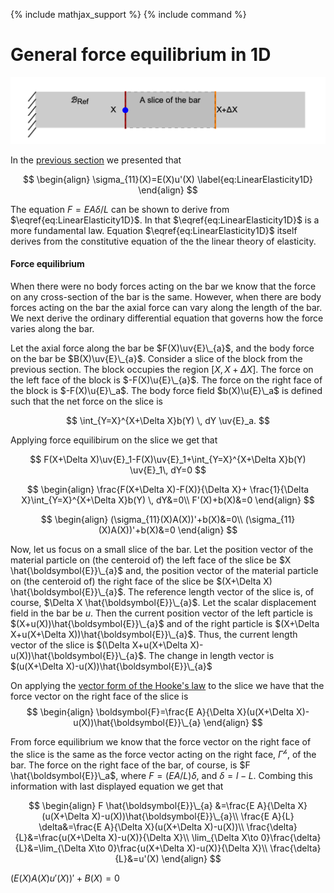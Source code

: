 {% include mathjax_support %}
{% include command %}

# General force equilibrium in 1D

![](2021-09-21-16-29-16.png)




In the [previous section](./BodyForce1.md) we presented that 

$$
\begin{align}
\sigma_{11}(X)=E(X)u'(X)
\label{eq:LinearElasticity1D}
\end{align}
$$


The equation $F =E A \delta/L$ can be shown to derive from $\eqref{eq:LinearElasticity1D}$. In that $\eqref{eq:LinearElasticity1D}$ is a more fundamental law. Equation $\eqref{eq:LinearElasticity1D}$ itself derives from the constitutive equation of the the   linear theory of elasticity. 





#### Force equilibrium

When there were no body forces acting on the bar we know that the force on any cross-section of the bar is the same. However, when there are body forces acting on the bar the axial force can vary along the length of the bar.  We next derive the ordinary differential equation that governs how the force varies along the bar. 

Let the axial force along the bar be $F(X)\uv{E}\_{a}$, and the body force on the bar be $B(X)\uv{E}\_{a}$. Consider a slice of the block from the previous section. The block occupies the region $[X, X+\Delta X]$.
The force on the left face of the block is $-F(X)\u{E}\_{a}$. The force on the right face of the block is $-F(X)\u{E}\_a$. The  body force field $b(X)\u{E}\_a$ is defined such that the net force on the slice is 

$$
\int_{Y=X}^{X+\Delta X}b(Y) \, dY \uv{E}_a. 
$$

Applying force equilibirum on the slice we get that



$$
F(X+\Delta X)\uv{E}_1-F(X)\uv{E}_1+\int_{Y=X}^{X+\Delta X}b(Y) \uv{E}_1\, dY=0
$$

$$
\begin{align}
\frac{F(X+\Delta X)-F(X)}{\Delta X}+
\frac{1}{\Delta X}\int_{Y=X}^{X+\Delta X}b(Y) \, dY&=0\\
F'(X)+b(X)&=0
\end{align}
$$

$$
\begin{align}
(\sigma_{11}(X)A(X))'+b(X)&=0\\
(\sigma_{11}(X)A(X))'+b(X)&=0
\end{align}
$$



Now, let us focus on a small slice of the bar. Let the position vector of the material particle on (the centeroid of) the left face of the slice be $X \hat{\boldsymbol{E}}\_{a}$ and, the position vector of the material particle on (the centeroid of) the right face of the slice be  $(X+\Delta X) \hat{\boldsymbol{E}}\_{a}$. The reference length vector of the slice is, of course, $\Delta X \hat{\boldsymbol{E}}\_{a}$. Let the scalar displacement field in the bar be   $u$. Then the current position vector of the left particle is $(X+u(X))\hat{\boldsymbol{E}}\_{a}$ and of the right particle is $(X+\Delta X+u(X+\Delta X))\hat{\boldsymbol{E}}\_{a}$. Thus, the current length vector of the slice is $(\Delta X+u(X+\Delta X)-u(X))\hat{\boldsymbol{E}}\_{a}$. The change in length vector is $(u(X+\Delta X)-u(X))\hat{\boldsymbol{E}}\_{a}$

On applying the [vector form of the Hooke's law](VectorFormHookesLaw.md) to the slice we have that the force vector on the right face of the slice is
$$
\begin{align}
\boldsymbol{F}=\frac{E A}{\Delta X}(u(X+\Delta X)-u(X))\hat{\boldsymbol{E}}\_{a}
\end{align}
$$ 

From force equilibrium we know that the force vector on the right face of the slice is the same as the force vector acting on the right face, $\Gamma^{\mathscr{h}}$, of the bar. The force on the right face of the bar, of course, is $F \hat{\boldsymbol{E}}\_a$, where $F= (E A/L) \delta$, and $\delta = l-L$. Combing this information with last displayed equation we get that

$$
\begin{align}
F \hat{\boldsymbol{E}}\_{a} &=\frac{E A}{\Delta X}(u(X+\Delta X)-u(X))\hat{\boldsymbol{E}}\_{a}\\
\frac{E A}{L} \delta&=\frac{E A}{\Delta X}(u(X+\Delta X)-u(X))\\
 \frac{\delta}{L}&=\frac{u(X+\Delta X)-u(X)}{\Delta X}\\
 \lim_{\Delta X\to 0}\frac{\delta}{L}&=\lim_{\Delta X\to 0}\frac{u(X+\Delta X)-u(X)}{\Delta X}\\
 \frac{\delta}{L}&=u'(X)
\end{align}
$$


$(E(X)A(X)u'(X))'+B(X)=0$
